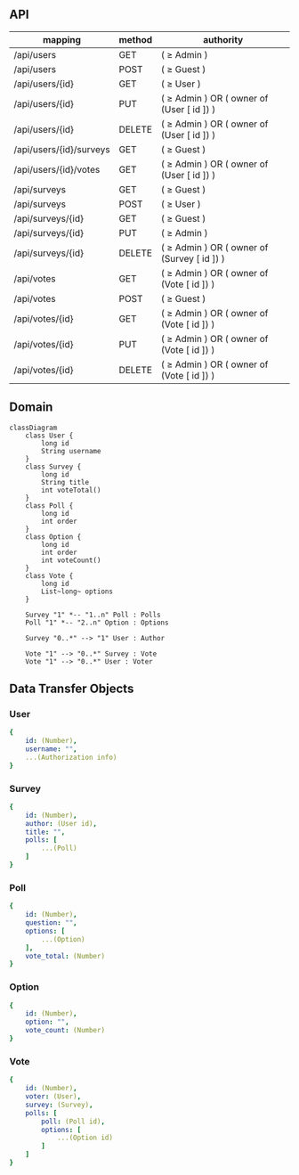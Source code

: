## API

| mapping                 | method | authority                                          |
|-------------------------|--------|----------------------------------------------------|
| /api/users              | GET    | ( $\geq$ Admin )                                   |
| /api/users              | POST   | ( $\geq$ Guest )                                   |
| /api/users/{id}         | GET    | ( $\geq$ User )                                    |
| /api/users/{id}         | PUT    | ( $\geq$ Admin ) OR ( owner of (User \[ id \]) )   |
| /api/users/{id}         | DELETE | ( $\geq$ Admin ) OR ( owner of (User \[ id \]) )   |
| /api/users/{id}/surveys | GET    | ( $\geq$ Guest )                                   |
| /api/users/{id}/votes   | GET    | ( $\geq$ Admin ) OR ( owner of (User \[ id \]) )   |
| /api/surveys            | GET    | ( $\geq$ Guest )                                   |
| /api/surveys            | POST   | ( $\geq$ User )                                    |
| /api/surveys/{id}       | GET    | ( $\geq$ Guest )                                   |
| /api/surveys/{id}       | PUT    | ( $\geq$ Admin )                                   |
| /api/surveys/{id}       | DELETE | ( $\geq$ Admin ) OR ( owner of (Survey \[ id \]) ) |
| /api/votes              | GET    | ( $\geq$ Admin ) OR ( owner of (Vote \[ id \]) )   |
| /api/votes              | POST   | ( $\geq$ Guest )                                   |
| /api/votes/{id}         | GET    | ( $\geq$ Admin ) OR ( owner of (Vote \[ id \]) )   |
| /api/votes/{id}         | PUT    | ( $\geq$ Admin ) OR ( owner of (Vote \[ id \]) )   |
| /api/votes/{id}         | DELETE | ( $\geq$ Admin ) OR ( owner of (Vote \[ id \]) )   |

## Domain

```mermaid
classDiagram
    class User {
        long id
        String username
    }
    class Survey {
        long id
        String title
        int voteTotal()
    }
    class Poll {
        long id
        int order
    }
    class Option {
        long id
        int order
        int voteCount()
    }
    class Vote {
        long id
        List~long~ options
    }
    
    Survey "1" *-- "1..n" Poll : Polls
    Poll "1" *-- "2..n" Option : Options
    
    Survey "0..*" --> "1" User : Author
    
    Vote "1" --> "0..*" Survey : Vote
    Vote "1" --> "0..*" User : Voter
```

## Data Transfer Objects
### User
```yaml
{
    id: (Number),
    username: "",
    ...(Authorization info)
}
```

### Survey
```yaml
{
    id: (Number),
    author: (User id),
    title: "",
    polls: [
        ...(Poll)
    ]
}
```

### Poll
```yaml
{
    id: (Number),
    question: "",
    options: [
        ...(Option)
    ],
    vote_total: (Number)
}
```

### Option
```yaml
{
    id: (Number),
    option: "",
    vote_count: (Number)
}
```

### Vote
```yaml
{
    id: (Number),
    voter: (User),
    survey: (Survey),
    polls: [
        poll: (Poll id),
        options: [
            ...(Option id)
        ]
    ]
}
```